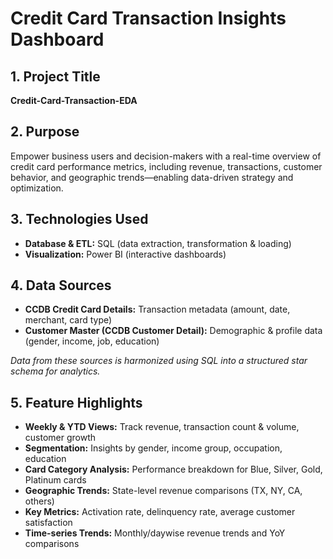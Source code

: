 # Credit Card Transaction Insights Dashboard

## 1. Project Title
**Credit-Card-Transaction-EDA**

## 2. Purpose
Empower business users and decision-makers with a real-time overview of credit card performance metrics, including revenue, transactions, customer behavior, and geographic trends—enabling data-driven strategy and optimization.

## 3. Technologies Used
- **Database & ETL:** SQL (data extraction, transformation & loading)  
- **Visualization:** Power BI (interactive dashboards)

## 4. Data Sources
- **CCDB Credit Card Details:** Transaction metadata (amount, date, merchant, card type)  
- **Customer Master (CCDB Customer Detail):** Demographic & profile data (gender, income, job, education)  

*Data from these sources is harmonized using SQL into a structured star schema for analytics.*

## 5. Feature Highlights
- **Weekly & YTD Views:** Track revenue, transaction count & volume, customer growth  
- **Segmentation:** Insights by gender, income group, occupation, education  
- **Card Category Analysis:** Performance breakdown for Blue, Silver, Gold, Platinum cards  
- **Geographic Trends:** State-level revenue comparisons (TX, NY, CA, others)  
- **Key Metrics:** Activation rate, delinquency rate, average customer satisfaction  
- **Time-series Trends:** Monthly/daywise revenue trends and YoY comparisons
